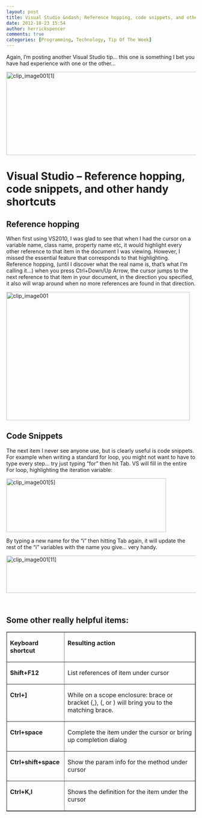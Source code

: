 ```yaml
---
layout: post
title: Visual Studio &ndash; Reference hopping, code snippets, and other handy shortcuts
date: 2012-10-23 15:54
author: herrickspencer
comments: true
categories: [Programming, Technology, Tip Of The Week]
---
```

<div class="ExternalClassF81E3F4B415E47F1BC80FF499FCA6631"> <p>Again, I’m posting another Visual Studio tip… this one is something I bet you have had experience with one or the other…</p> <p><a href="http://my/sites/herricks/TipOfTheWeek/Lists/Posts/Attachments/13/clip_image001_2_66D2C876.jpg"><img style="background-image:none;border-bottom:0;border-left:0;padding-left:0;padding-right:0;display:inline;border-top:0;border-right:0;padding-top:0;" title="clip_image001[1]" border="0" alt="clip_image001[1]" src="/{{ site.postMedia }}/2012/10/clip_image0011.jpg" width="708" height="221"></a></p> <h1>Visual Studio – Reference hopping, code snippets, and other handy shortcuts</h1> <h2>Reference hopping</h2> <p>When first using VS2010, I was glad to see that when I had the cursor on a variable name, class name, property name etc, it would highlight every other reference to that item in the document I was viewing. However, I missed the essential feature that corresponds to that highlighting. Reference hopping, (until I discover what the real name is, that’s what I’m calling it…) when you press Ctrl+Down/Up Arrow, the cursor jumps to the next reference to that item in your document, in the direction you specified, it also will wrap around when no more references are found in that direction.</p> <p><a href="http://my/sites/herricks/TipOfTheWeek/Lists/Posts/Attachments/13/clip_image002_2_14C01B2F.png"><img style="background-image:none;border-bottom:0;border-left:0;padding-left:0;padding-right:0;display:inline;border-top:0;border-right:0;padding-top:0;" title="clip_image001" border="0" alt="clip_image001" src="/{{ site.postMedia }}/2012/10/clip_image001.png" width="488" height="341"></a></p> <h2>Code Snippets</h2> <p>The next item I never see anyone use, but is clearly useful is code snippets. For example when writing a standard for loop, you might not want to have to type every step… try just typing “for” then hit Tab. VS will fill in the entire For loop, highlighting the iteration variable:</p> <p><a href="http://my/sites/herricks/TipOfTheWeek/Lists/Posts/Attachments/13/clip_image003_2_14C01B2F.png"><img style="background-image:none;border-bottom:0;border-left:0;padding-left:0;padding-right:0;display:inline;border-top:0;border-right:0;padding-top:0;" title="clip_image001[5]" border="0" alt="clip_image001[5]" src="/{{ site.postMedia }}/2012/10/clip_image0015.png" width="425" height="143"></a></p> <p>By typing a new name for the “i” then hitting Tab again, it will update the rest of the “i” variables with the name you give… very handy.</p> <p><a href="http://my/sites/herricks/TipOfTheWeek/Lists/Posts/Attachments/13/clip_image004_2_14C01B2F.png"><img style="background-image:none;border-bottom:0;border-left:0;padding-left:0;padding-right:0;display:inline;border-top:0;border-right:0;padding-top:0;" title="clip_image001[11]" border="0" alt="clip_image001[11]" src="/{{ site.postMedia }}/2012/10/clip_image00111.png" width="545" height="99"></a></p> <p>&nbsp;</p> <h2>Some other really helpful items:</h2> <table border="1" cellspacing="0" cellpadding="0"> <tbody> <tr> <td valign="top" width="139"> <p><b>Keyboard shortcut</b></p></td> <td valign="top" width="499"> <p><b>Resulting action</b></p></td></tr> <tr> <td valign="top" width="139"> <p><b>Shift+F12</b></p></td> <td valign="top" width="499"> <p>List references of item under cursor</p></td></tr> <tr> <td valign="top" width="139"> <p><b>Ctrl+]</b></p></td> <td valign="top" width="499"> <p>While on a scope enclosure: brace or bracket {,}, (, or ) will bring you to the matching brace.</p></td></tr> <tr> <td valign="top" width="139"> <p><b>Ctrl+space</b></p></td> <td valign="top" width="499"> <p>Complete the item under the cursor or bring up completion dialog</p></td></tr> <tr> <td valign="top" width="139"> <p><b>Ctrl+shift+space</b></p></td> <td valign="top" width="499"> <p>Show the param info for the method under cursor</p></td></tr> <tr> <td valign="top" width="139"> <p><b>Ctrl+K,I</b></p></td> <td valign="top" width="499"> <p>Shows the definition for the item under the cursor</p></td></tr></tbody></table></div>
